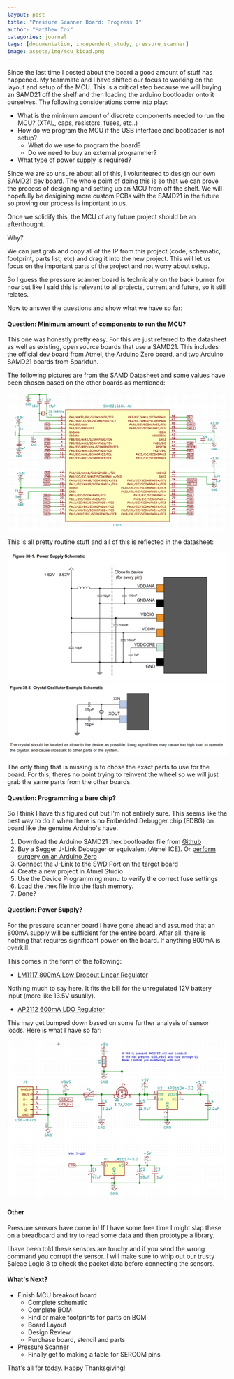 ```yaml
---
layout: post
title: "Pressure Scanner Board: Progress I"
author: "Matthew Cox"
categories: journal
tags: [documentation, independent_study, pressure_scanner]
image: assets/img/mcu_kicad.png
---
```


Since the last time I posted about the board a good amount of stuff has happened. My teammate and I have shifted our focus to working on the layout and setup of the MCU. This is a critical step because we will buying an SAMD21 off the shelf and then loading the arduino bootloader onto it ourselves. The following considerations come into play:

- What is the minimum amount of discrete components needed to run the MCU? (XTAL, caps, resistors, fuses, etc..)
- How do we program the MCU if the USB interface and bootloader is not setup?
	- What do we use to program the board?
	- Do we need to buy an external programmer?
- What type of power supply is required?

Since we are so unsure about all of this, I volunteered to design our own SAMD21 dev board. The whole point of doing this is so that we can prove the process of designing and setting up an MCU from off the shelf. We will hopefully be desigining more custom PCBs with the SAMD21 in the future so proving our process is important to us. 

Once we solidify this, the MCU of any future project should be an afterthought.

Why?

We can just grab and copy all of the IP from this project (code, schematic, footprint, parts list, etc) and drag it into the new project. This will let us focus on the important parts of the project and not worry about setup.

So I guess the pressure scanner board is technically on the back burner for now but like I said this is relevant to all projects, current and future, so it still relates.

Now to answer the questions and show what we have so far:

#### Question: Minimum amount of components to run the MCU?

This one was honestly pretty easy. For this we just referred to the datasheet as well as existing, open source boards that use a SAMD21. This includes the official dev board from Atmel, the Arduino Zero board, and two Arduino SAMD21 boards from Sparkfun.

The following pictures are from the SAMD Datasheet and some values have been chosen based on the other boards as mentioned:

![SAMD21_Layout](/assets/img/mcu_kicad.png)

This is all pretty routine stuff and all of this is reflected in the datasheet:

![Decoupling](/assets/img/samd21ps.png)
![Oscillator Layout](/assets/img/samd21crystal.png)

The only thing that is missing is to chose the exact parts to use for the board. For this, theres no point trying to reinvent the wheel so we will just grab the same parts from the other boards.

#### Question: Programming a bare chip?

So I think I have this figured out but I'm not entirely sure. This seems like the best way to do it when there is no Embedded Debugger chip (EDBG) on board like the genuine Arduino's have.

1. Download the Arduino SAMD21 .hex bootloader file from [Github](https://github.com/arduino/ArduinoCore-samd)
2. Buy a Segger J-Link Debugger or equivalent (Atmel ICE). Or [perform surgery on an Arduino Zero](https://www.avdweb.nl/arduino/samd21/samd21-programmer)
3. Connect the J-Link to the SWD Port on the target board
4. Create a new project in Atmel Studio
5. Use the Device Programming menu to verify the correct fuse settings
6. Load the .hex file into the flash memory.
7. Done?

#### Question: Power Supply?

For the pressure scanner board I have gone ahead and assumed that an 800mA supply will be sufficient for the entire board. After all, there is nothing that requires significant power on the board. If anything 800mA is overkill.

This comes in the form of the following:
- [LM1117 800mA Low Dropout Linear Regulator](http://www.ti.com/lit/ds/symlink/lm1117.pdf)

Nothing much to say here. It fits the bill for the unregulated 12V battery input (more like 13.5V usually).

- [AP2112 600mA LDO Regulator](https://www.diodes.com/assets/Datasheets/AP2112.pdf)

This may get bumped down based on some further analysis of sensor loads. Here is what I have so far:

![Power Supply](/assets/img/ps_kicad.png)

#### Other

Pressure sensors have come in! If I have some free time I might slap these on a breadboard and try to read some data and then prototype a library. 

I have been told these sensors are touchy and if you send the wrong command you corrupt the sensor. I will make sure to whip out our trusty Saleae Logic 8 to check the packet data before connecting the sensors.

#### What's Next?

- Finish MCU breakout board
	- Complete schematic
	- Complete BOM
	- Find or make footprints for parts on BOM
	- Board Layout
	- Design Review
	- Purchase board, stencil and parts
- Pressure Scanner
	- Finally get to making a table for SERCOM pins

That's all for today. Happy Thanksgiving!
	





